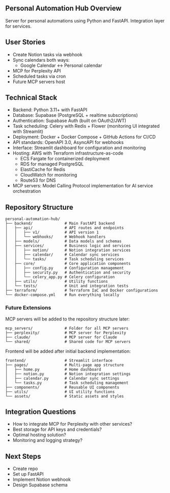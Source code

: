 ## Personal Automation Hub Overview

Server for personal automations using Python and FastAPI. Integration layer for services.

## User Stories

- Create Notion tasks via webhook
- Sync calendars both ways:
  - Google Calendar ↔ Personal calendar
- MCP for Perplexity API
- Scheduled tasks via cron
- Future MCP servers host

## Technical Stack

- Backend: Python 3.11+ with FastAPI
- Database: Supabase (PostgreSQL + realtime subscriptions)
- Authentication: Supabase Auth (built on OAuth2/JWT)
- Task scheduling: Celery with Redis + Flower (monitoring UI integrated with Streamlit)
- Deployment: Docker + Docker Compose + GitHub Actions for CI/CD
- API standards: OpenAPI 3.0, AsyncAPI for webhooks
- Interface: Streamlit dashboard for configuration and monitoring
- Hosting: AWS with Terraform infrastructure-as-code
  - ECS Fargate for containerized deployment
  - RDS for managed PostgreSQL
  - ElastiCache for Redis
  - CloudWatch for monitoring
  - Route53 for DNS
- MCP servers: Model Calling Protocol implementation for AI service orchestration

## Repository Structure

```
personal-automation-hub/
├── backend/              # Main FastAPI backend
│   ├── api/              # API routes and endpoints
│   │   ├── v1/           # API version 1
│   │   └── webhooks/     # Webhook handlers
│   ├── models/           # Data models and schemas
│   ├── services/         # Business logic and services
│   │   ├── notion/       # Notion integration services
│   │   ├── calendar/     # Calendar sync services
│   │   └── tasks/        # Task scheduling services
│   ├── core/             # Core application components
│   │   ├── config.py     # Configuration management
│   │   ├── security.py   # Authentication and security
│   │   └── celery_app.py # Celery configuration
│   ├── utils/            # Utility functions
│   └── tests/            # Unit and integration tests
├── terraform/            # Terraform IaC and Docker configurations
└── docker-compose.yml    # Run everything locally
```

### Future Extensions

MCP servers will be added to the repository structure later:
```
mcp_servers/              # Folder for all MCP servers
├── perplexity/           # MCP server for Perplexity
├── claude/               # MCP server for Claude
└── shared/               # Shared code for MCP servers
```

Frontend will be added after initial backend implementation:
```
frontend/                 # Streamlit interface
├── pages/                # Multi-page app structure
│   ├── home.py           # Home dashboard
│   ├── notion.py         # Notion integration settings
│   ├── calendar.py       # Calendar sync settings
│   └── tasks.py          # Task scheduling management
├── components/           # Reusable UI components
├── utils/                # UI utility functions
└── assets/               # Static assets and styles
```

## Integration Questions

- How to integrate MCP for Perplexity with other services?
- Best storage for API keys and credentials?
- Optimal hosting solution?
- Monitoring and logging strategy?

## Next Steps

- Create repo
- Set up FastAPI
- Implement Notion webhook
- Design Supabase schema 
